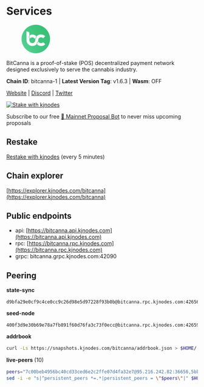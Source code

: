 # Services

<figure><img src="https://raw.githubusercontent.com/kj89/cosmos-images/main/logos/bitcanna.png" alt=""><figcaption></figcaption></figure>

BitCanna is a proof-of-stake (POS) decentralized payment network designed exclusively to serve the cannabis industry. 

**Chain ID**: bitcanna-1 | **Latest Version Tag**: v1.6.3 | **Wasm**: OFF

[Website](https://www.bitcanna.io) | [Discord](https://discord.gg/9AVrzaVQvs) | [Twitter](https://twitter.com/BitCannaGlobal)

[![Stake with kjnodes](https://i.ibb.co/cr44Q8j/button-stake-with-kjnodes.png)](https://restake.app/bitcanna/bcnavaloper1aym6s8eza7kjvnxuwxufrzccz6vqvgnsc47cc7)

Subscribe to our free [🤖 Mainnet Proposal Bot](https://t.me/kjnodes_proposal_bot) to never miss upcoming proposals

## Restake

[Restake with kjnodes](https://restake.app/bitcanna/bcnavaloper1aym6s8eza7kjvnxuwxufrzccz6vqvgnsc47cc7) (every 5 minutes)
## Chain explorer
[https://explorer.kjnodes.com/bitcanna](https://explorer.kjnodes.com/bitcanna)

## Public endpoints

* api: [https://bitcanna.api.kjnodes.com](https://bitcanna.api.kjnodes.com)
* rpc: [https://bitcanna.rpc.kjnodes.com](https://bitcanna.rpc.kjnodes.com)
* grpc: bitcanna.grpc.kjnodes.com:42090

## Peering

**state-sync**

```text
d9bfa29e0cf9c4ce0cc9c26d98e5d97228f93b0b@bitcanna.rpc.kjnodes.com:42656
```

**seed-node**

```text
400f3d9e30b69e78a7fb891f60d76fa3c73f0ecc@bitcanna.rpc.kjnodes.com:42659
```

**addrbook**
```bash
curl -Ls https://snapshots.kjnodes.com/bitcanna/addrbook.json > $HOME/.bcna/config/addrbook.json
```

**live-peers** (10)
```bash
peers="7c00beb4956bc40cd33ced6e2c2ffe07d4fa32e7@95.216.242.82:36656,5bb0a042e8a4ee28bcda1e26148e57787e75a42e@23.88.69.22:28466,32b1cf90be5dc6a01dc2684f0bd97bf052690082@144.91.97.191:26656,df99de6cec9152c517990317b340b8b9a307493c@193.34.144.156:26656,cb9741ce22ab5f615913ac11b211c3c7f58dee71@107.191.36.154:26656,320d0d38559140608b72a361db44b2a8f14bf0d1@107.181.229.154:16656,65b12d58cc642eb8a1eb4e8344eaf26afce2e6d3@37.120.191.47:36656,66ed3885f2932912df2b04646d2c3d643467719b@212.227.115.165:26656,d9bfa29e0cf9c4ce0cc9c26d98e5d97228f93b0b@65.109.88.38:42656,dd4d3c0de38aa0575436c34c237b33bc0dda3ef2@142.132.158.93:13056"
sed -i -e "s|^persistent_peers *=.*|persistent_peers = \"$peers\"|" $HOME/.bcna/config/config.toml
```
